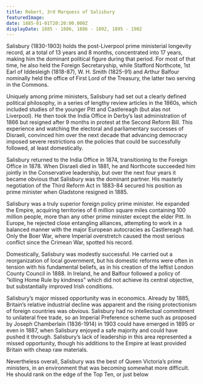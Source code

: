 ```yaml
---
title: Robert, 3rd Marquess of Salisbury
featuredImage:
date: 1885-01-01T20:20:00.000Z
displayDate: 1885 - 1886, 1886 - 1892, 1895 - 1902
---
```


Salisbury (1830-1903) holds the post-Liverpool prime ministerial longevity record, at a total of 13 years and 8 months, concentrated into 17 years, making him the dominant political figure during that period. For most of that time, he also held the Foreign Secretaryship, while Stafford Northcote, 1st Earl of Iddesleigh (1818-87), W. H. Smith (1825-91) and Arthur Balfour nominally held the office of First Lord of the Treasury, the latter two serving in the Commons.

Uniquely among prime ministers, Salisbury had set out a clearly defined political philosophy, in a series of lengthy review articles in the 1860s, which included studies of the younger Pitt and Castlereagh (but alas not Liverpool). He then took the India Office in Derby’s last administration of 1866 but resigned after 9 months in protest at the Second Reform Bill. This experience and watching the electoral and parliamentary successes of Disraeli, convinced him over the next decade that advancing democracy imposed severe restrictions on the policies that could be successfully followed, at least domestically.

Salisbury returned to the India Office in 1874, transitioning to the Foreign Office in 1878. When Disraeli died in 1881, he and Northcote succeeded him jointly in the Conservative leadership, but over the next four years it became obvious that Salisbury was the dominant partner. His masterly negotiation of the Third Reform Act in 1883-84 secured his position as prime minister when Gladstone resigned in 1885.

Salisbury was a truly superior foreign policy prime minister. He expanded the Empire, acquiring territories of 6 million square miles containing 100 million people, more than any other prime minister except the elder Pitt. In Europe, he rejected close entangling alliances, attempting to work in a balanced manner with the major European autocracies as Castlereagh had. Only the Boer War, where Imperial overstretch caused the most serious conflict since the Crimean War, spotted his record.

Domestically, Salisbury was modestly successful. He carried out a reorganization of local government, but his domestic reforms were often in tension with his fundamental beliefs, as in his creation of the leftist London County Council in 1888. In Ireland, he and Balfour followed a policy of “killing Home Rule by kindness” which did not achieve its central objective, but substantially improved Irish conditions.

Salisbury’s major missed opportunity was in economics. Already by 1885, Britain’s relative industrial decline was apparent and the rising protectionism of foreign countries was obvious. Salisbury had no intellectual commitment to unilateral free trade, so an Imperial Preference scheme such as proposed by Joseph Chamberlain (1836-1914) in 1903 could have emerged in 1895 or even in 1887, when Salisbury enjoyed a safe majority and could have pushed it through. Salisbury’s lack of leadership in this area represented a missed opportunity, though his additions to the Empire at least provided Britain with cheap raw materials.

Nevertheless overall, Salisbury was the best of Queen Victoria’s prime ministers, in an environment that was becoming somewhat more difficult. He should rank on the edge of the Top Ten, or just below
